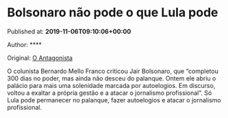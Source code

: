 
# Bolsonaro não pode o que Lula pode

Published at: **2019-11-06T09:10:06+00:00**

Author: ****

Original: [O Antagonista](https://www.oantagonista.com/brasil/bolsonaro-nao-pode-o-que-lula-pode/)

O colunista Bernardo Mello Franco criticou Jair Bolsonaro, que “completou 300 dias no poder, mas ainda não desceu do palanque. Ontem ele abriu o palácio para mais uma solenidade marcada por autoelogios. Em discurso, voltou a exaltar a própria gestão e a atacar o jornalismo profissional”.
Só Lula pode permanecer no palanque, fazer autoelogios e atacar o jornalismo profissional.
